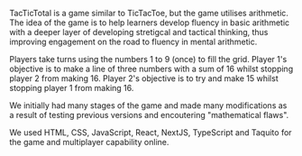 TacTicTotal is a game similar to TicTacToe, but the game utilises arithmetic. The idea of the game is to help learners develop fluency in basic arithmetic with a deeper layer of developing stretigcal and tactical thinking, thus improving engagement on the road to fluency in mental arithmetic.

Players take turns using the numbers 1 to 9 (once) to fill the grid. Player 1's objective is to make a line of three numbers with a sum of 16 whilst stopping player 2 from making 16. Player 2's objective is to try and make 15 whilst stopping player 1 from making 16.

We initially had many stages of the game and made many modifications as a result of testing previous versions and encoutering "mathematical flaws".

We used HTML, CSS, JavaScript, React, NextJS, TypeScript and Taquito for the game and multiplayer capability online.
